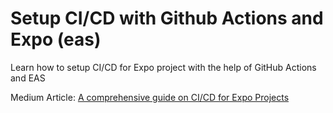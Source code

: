 # Setup CI/CD with Github Actions and Expo (eas)

Learn how to setup CI/CD for Expo project with the help of GitHub Actions and EAS

Medium Article: [A comprehensive guide on CI/CD for Expo Projects](https://medium.com/@zaniluca/ci-cd-on-github-for-expo-projects-288c517ff14a)
